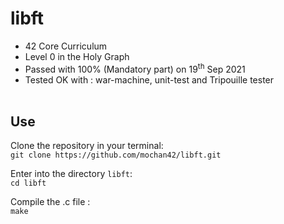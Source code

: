# libft
* 42 Core Curriculum<br>
* Level 0 in the Holy Graph<br>
* Passed with 100% (Mandatory part) on 19<sup>th</sup> Sep 2021<br>
* Tested OK with : war-machine, unit-test and Tripouille tester<br><br>

## Use

Clone the repository in your terminal:<br>
`git clone https://github.com/mochan42/libft.git`

Enter into the directory `libft`:<br>
`cd libft`

Compile the .c file :<br>
`make`
